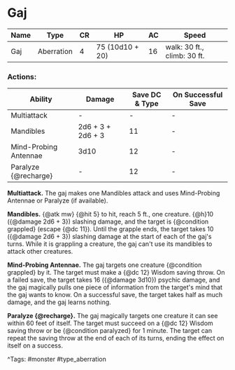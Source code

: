 # Gaj

| Name | Type | CR | HP | AC | Speed |
|------|------|----|----|----|-------|
| Gaj | Aberration | 4 | 75 (10d10 + 20) | 16 | walk: 30 ft., climb: 30 ft. |

### Actions:

| Ability | Damage | Save DC & Type | On Successful Save |
|---------|--------|----------------|--------------------|
| Multiattack | - | - | - |
| Mandibles | 2d6 + 3 + 2d6 + 3 | 11 | - |
| Mind-Probing Antennae | 3d10 | 12 | - |
| Paralyze {@recharge} | - | 12 | - |


**Multiattack.** The gaj makes one Mandibles attack and uses Mind-Probing Antennae or Paralyze (if available).

**Mandibles.** {@atk mw} {@hit 5} to hit, reach 5 ft., one creature. {@h}10 ({@damage 2d6 + 3}) slashing damage, and the target is {@condition grappled} (escape {@dc 11}). Until the grapple ends, the target takes 10 ({@damage 2d6 + 3}) slashing damage at the start of each of the gaj's turns. While it is grappling a creature, the gaj can't use its mandibles to attack other creatures.

**Mind-Probing Antennae.** The gaj targets one creature {@condition grappled} by it. The target must make a {@dc 12} Wisdom saving throw. On a failed save, the target takes 16 ({@damage 3d10}) psychic damage, and the gaj magically pulls one piece of information from the target's mind that the gaj wants to know. On a successful save, the target takes half as much damage, and the gaj learns nothing.

**Paralyze {@recharge}.** The gaj magically targets one creature it can see within 60 feet of itself. The target must succeed on a {@dc 12} Wisdom saving throw or be {@condition paralyzed} for 1 minute. The target can repeat the saving throw at the end of each of its turns, ending the effect on itself on a success.

^Tags: #monster #type_aberration